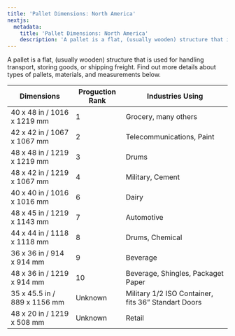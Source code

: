 ```yaml
---
title: 'Pallet Dimensions: North America'
nextjs:
  metadata:
    title: 'Pallet Dimensions: North America'
    description: 'A pallet is a flat, (usually wooden) structure that is used for handling transport, storing goods, or shipping freight. '
---
```


A pallet is a flat, (usually wooden) structure that is used for handling transport, storing goods, or shipping freight. Find out more details about types of pallets, materials, and measurements below.

| Dimensions | Proguction Rank | Industries Using |
| -------- | -------- | ------- |
| 40 x 48 in / 1016 x 1219 mm | 1 | Grocery, many others |
| 42 x 42 in / 1067 x 1067 mm | 2 | Telecommunications, Paint |
| 48 x 48 in / 1219 x 1219 mm | 3 | Drums |
| 48 x 42 in / 1219 x 1067 mm | 4 | Military, Cement |
| 40 x 40 in / 1016 x 1016 mm | 6 | Dairy |
| 48 x 45 in / 1219 x 1143 mm | 7 | Automotive |
| 44 x 44 in / 1118 x 1118 mm | 8 | Drums, Chemical |
| 36 x 36 in / 914 x 914 mm | 9 | Beverage |
| 48 x 36 in / 1219 x 914 mm | 10 | Beverage, Shingles, Packaget Paper |
| 35 x 45.5 in / 889 x 1156 mm | Unknown | Military 1/2 ISO Container, fits 36” Standart Doors |
| 48 x 20 in / 1219 x 508 mm | Unknown | Retail |